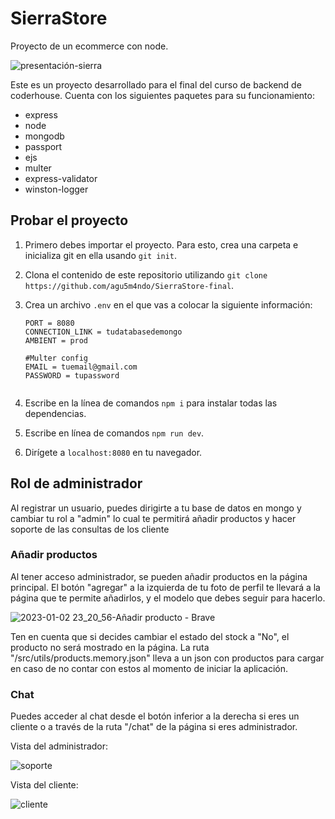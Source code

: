 # SierraStore
Proyecto de un ecommerce con node.

![presentación-sierra](https://user-images.githubusercontent.com/75182327/210292162-a8303d7c-bdd5-4374-9700-2cb41144cac3.png)

Este es un proyecto desarrollado para el final del curso de backend de coderhouse. Cuenta con los siguientes paquetes para su funcionamiento: 
- express
- node
- mongodb
- passport 
- ejs
- multer
- express-validator
- winston-logger

## Probar el proyecto
1. Primero debes importar el proyecto. Para esto, crea una carpeta e inicializa git en ella usando `git init`.
2. Clona el contenido de este repositorio utilizando `git clone https://github.com/agu5m4ndo/SierraStore-final`.
3. Crea un archivo `.env` en el que vas a colocar la siguiente información:

    ```#Server config
    PORT = 8080
    CONNECTION_LINK = tudatabasedemongo
    AMBIENT = prod

    #Multer config
    EMAIL = tuemail@gmail.com
    PASSWORD = tupassword 
  
4. Escribe en la línea de comandos `npm i` para instalar todas las dependencias. 
5. Escribe en línea de comandos `npm run dev`.
6. Dirígete a `localhost:8080` en tu navegador.


## Rol de administrador
Al registrar un usuario, puedes dirigirte a tu base de datos en mongo y cambiar tu rol a "admin" lo cual te permitirá añadir productos y hacer soporte de las consultas de los cliente

### Añadir productos

Al tener acceso administrador, se pueden añadir productos en la página principal. El botón "agregar" a la izquierda de tu foto de perfil te llevará a la página que te permite añadirlos, y el modelo que debes seguir para hacerlo.

![2023-01-02 23_20_56-Añadir producto - Brave](https://user-images.githubusercontent.com/75182327/210292625-c12828da-d61c-41f7-9178-aaa2c8c6050d.png)

Ten en cuenta que si decides cambiar el estado del stock a "No", el producto no será mostrado en la página.
La ruta "/src/utils/products.memory.json" lleva a un json con productos para cargar en caso de no contar con estos al momento de iniciar la aplicación.

### Chat

Puedes acceder al chat desde el botón inferior a la derecha si eres un cliente o a través de la ruta "/chat" de la página si eres administrador.

Vista del administrador:

![soporte](https://user-images.githubusercontent.com/75182327/210293427-ac71e1a1-eae0-4564-b832-35d8f20a5056.png)

Vista del cliente:

![cliente](https://user-images.githubusercontent.com/75182327/210293426-38595eca-0e99-4430-a375-14b117351186.png)



#
